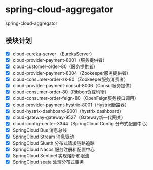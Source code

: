 # spring-cloud-aggregator
spring-cloud-aggregator

## 模块计划
- [x] cloud-eureka-server （EurekaServer）
- [x] cloud-provider-payment-8001（服务提供者）
- [x] cloud-customer-order-80（服务提供者）
- [x] cloud-provider-payment-8004（Zookeeper服务提供者）
- [x] cloud-consumer-order-zk-80（Zookeeper服务消费者）
- [x] cloud-provider-payment-consul-8006（Consul服务提供）
- [x] cloud-consumer-order-80（Ribbon负载均衡）
- [x] cloud-consumer-order-feign-80（OpenFeign服务接口调用）
- [x] cloud-provider-payment-hystrix-8001（Hystrix断路器）
- [x] cloud-hystrix-dashboard-9001（hystrix dashboard）
- [x] cloud-gateway-gateway-9527（Gateway新一代网关）
- [x] cloud-config-center-3344（SpringCloud Config 分布式配置中心）
- [x] SpringCloud Bus 消息总线
- [x] SpringCloud Stream 消息驱动
- [x] SpringCloud Slueth 分布式请求链路追踪
- [x] SpringCloud Nacos 服务注册和配置中心
- [x] SpringCloud Sentinel 实现熔断和限流
- [x] SpringCloud seata 处理分布式事务
